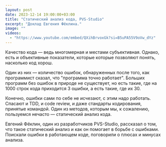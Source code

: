 ```yaml
---
layout: post
date: 2023-12-14 19:00:00+03:00
title: "Статический анализ кода, PVS-Studio"
excerpt: "Доклад Евгения Фёклина."
image: ""
videos:
  - "https://www.youtube.com/embed/QXihBrvoxGk?si=B5uPA55V9oVw_dYz"
---
```


Качество кода — ведь многомерная и местами субъективная. Однако, есть и объективные показатели, которые которые позволяют понять, насколько код хорош.

Один из них — количество ошибок, обнаруженных после того, как программист сказал, что "программа точно работает". Больших программ без ошибок в природе не существует, но есть такие, где на 1000 строк кода приходится 3 ошибки, а есть такие, где их 30.

Конечно, ошибки сами по себе не исчезают, с этим надо работать. Спасают и TDD, и code review, и даже стандарты кодирования, принятые командой. Один из методов, которым мы, к сожалению, пользуемся нечасто — статический анализ кода.

Евгений Фёклин, один из разработчиков  PVS-Studio, рассказал о том, что такое статический анализ и как он помогает в борьбе с ошибками. Поискали ошибки в работающем коде, поговорили о плюсах и минусах анализа.

